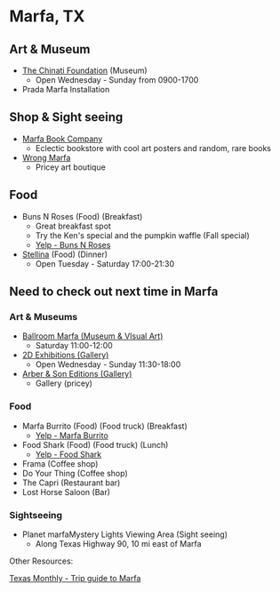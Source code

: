 # Marfa, TX

## Art & Museum

* [The Chinati Foundation](https://www.chinati.org/) (Museum)
  * Open Wednesday - Sunday from 0900-1700
* Prada Marfa Installation

## Shop & Sight seeing

* [Marfa Book Company](http://www.marfabookco.com/)
  * Eclectic bookstore with cool art posters and random, rare books
* [Wrong Marfa](http://www.wrongmarfa.com/)
  * Pricey art boutique

## Food

* Buns N Roses (Food) (Breakfast)
  * Great breakfast spot
  * Try the Ken's special and the pumpkin waffle (Fall special)
  * [Yelp - Buns N Roses](https://www.yelp.com/biz/buns-n-roses-marfa?osq=marfa+burrito)
* [Stellina](http://www.stellinamarfa.com/) (Food) (Dinner)
  * Open Tuesday - Saturday 17:00-21:30

## Need to check out next time in Marfa

### Art & Museums

* [Ballroom Marfa (Museum & VIsual Art)](https://www.ballroommarfa.org)
  * Saturday 11:00-12:00
* [2D Exhibitions (Gallery)](http://www.exhibitions2d.com/index.html)
  * Open Wednesday - Sunday 11:30-18:00
* [Arber & Son Editions (Gallery)](http://www.30x30cmproject.com/index1.html)
  * Gallery (pricey)

### Food

* Marfa Burrito (Food) (Food truck) (Breakfast)
  * [Yelp - Marfa Burrito](https://www.yelp.com/biz/marfa-burrito-marfa-2?osq=marfa+burrito)
* Food Shark (Food) (Food truck) (Lunch)
  * [Yelp - Food Shark](https://www.yelp.com/biz/food-shark-marfa?osq=marfa+burrito)
* Frama (Coffee shop)
* Do Your Thing (Coffee shop)
* The Capri (Restaurant bar)
* Lost Horse Saloon (Bar)

### Sightseeing

* Planet marfaMystery Lights Viewing Area (Sight seeing)
  * Along Texas Highway 90, 10 mi east of Marfa

Other Resources:

[Texas Monthly - Trip guide to Marfa](https://www.texasmonthly.com/texas-trip-guides/trip-guide-marfa/)
